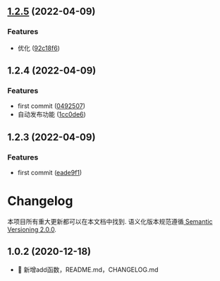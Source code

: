 ## [1.2.5](https://github.com/bugu-pro/bugu-ui-components/compare/v1.2.4...v1.2.5) (2022-04-09)


### Features

* 优化 ([92c18f6](https://github.com/bugu-pro/bugu-ui-components/commit/92c18f6f2a7fdad726e393d260c2790d4929a63d))



## 1.2.4 (2022-04-09)


### Features

* first commit ([0492507](https://github.com/bugu-pro/bugu-ui-components/commit/0492507370605ec13e32a3d9fc6627cd5f880952))
* 自动发布功能 ([1cc0de6](https://github.com/bugu-pro/bugu-ui-components/commit/1cc0de614d832e49c7763b07fe63733054da88fc))



## 1.2.3 (2022-04-09)


### Features

* first commit ([eade9f1](https://github.com/viccsen/convoy/commit/eade9f14ac12c8d22ce69097e6d3a7f9fde98bc0))



# Changelog

本项目所有重大更新都可以在本文档中找到. 语义化版本规范遵循[ Semantic Versioning 2.0.0](https://semver.org/lang/zh-CN/).

<a name="1.0.2"></a>
## 1.0.2 (2020-12-18)

* 🍎  新增add函数，README.md，CHANGELOG.md

